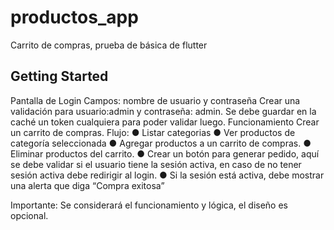 # productos_app

Carrito de compras, prueba de básica de flutter

## Getting Started

Pantalla de Login
Campos: nombre de usuario y contraseña
Crear una validación para usuario:admin y contraseña: admin.
Se debe guardar en la caché un token cualquiera para poder validar luego.
Funcionamiento
Crear un carrito de compras.
Flujo:
● Listar categorias
● Ver productos de categoría seleccionada
● Agregar productos a un carrito de compras.
● Eliminar productos del carrito.
● Crear un botón para generar pedido, aquí se debe validar si el usuario tiene
la sesión activa, en caso de no tener sesión activa debe redirigir al login.
● Si la sesión está activa, debe mostrar una alerta que diga “Compra exitosa”

Importante: Se considerará el funcionamiento y lógica, el diseño es opcional.
